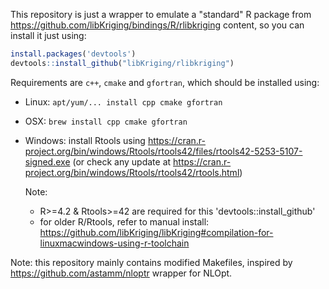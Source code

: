 This repository is just a wrapper to emulate a "standard" R package
from https://github.com/libKriging/bindings/R/rlibkriging content,
so you can install it just using:

```r
install.packages('devtools')
devtools::install_github("libKriging/rlibkriging")
```

Requirements are `c++`, `cmake` and `gfortran`, which should be installed using:

* Linux: `apt/yum/... install cpp cmake gfortran`

* OSX: `brew install cpp cmake gfortran`

* Windows: install Rtools
  using https://cran.r-project.org/bin/windows/Rtools/rtools42/files/rtools42-5253-5107-signed.exe (or check any update at https://cran.r-project.org/bin/windows/Rtools/rtools42/rtools.html)

  Note:
    * R>=4.2 & Rtools>=42 are required for this 'devtools::install_github'
    * for older R/Rtools, refer to manual
      install: https://github.com/libKriging/libKriging#compilation-for-linuxmacwindows-using-r-toolchain

Note: this repository mainly contains modified Makefiles, inspired by https://github.com/astamm/nloptr wrapper for
NLOpt.

